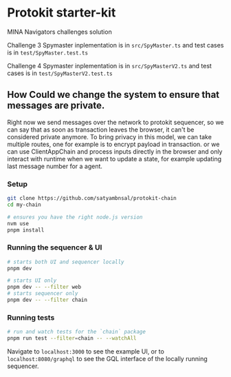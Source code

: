 # Protokit starter-kit

MINA Navigators challenges solution

Challenge 3 Spymaster inplementation is in `src/SpyMaster.ts` and test cases is in `test/SpyMaster.test.ts`


Challenge 4 Spymaster inplementation is in `src/SpyMasterV2.ts` and test cases is in `test/SpyMasterV2.test.ts`

## How Could we change the system to ensure that messages are private.

Right now we send messages over the network to protokit sequencer, so we can say that as soon as transaction leaves the browser, it can't be considered private anymore. To bring privacy in this model, we can take multiple routes, one for example is to encrypt payload in transaction. or we can use ClientAppChain and process inputs directly in the browser and only interact with runtime when we want to update a state, for example updating last message number for a agent.



### Setup

```zsh
git clone https://github.com/satyambnsal/protokit-chain
cd my-chain

# ensures you have the right node.js version
nvm use
pnpm install
```

### Running the sequencer & UI

```zsh
# starts both UI and sequencer locally
pnpm dev

# starts UI only
pnpm dev -- --filter web
# starts sequencer only
pnpm dev -- --filter chain
```

### Running tests
```zsh
# run and watch tests for the `chain` package
pnpm run test --filter=chain -- --watchAll
```

Navigate to `localhost:3000` to see the example UI, or to `localhost:8080/graphql` to see the GQL interface of the locally running sequencer.
